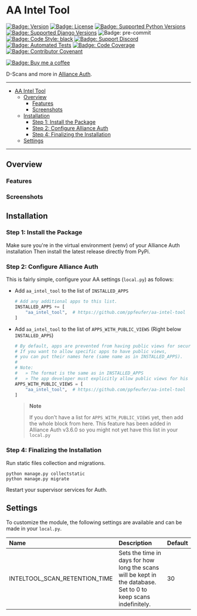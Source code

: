 # AA Intel Tool

[![Badge: Version]][AA Intel Tool on Pypi]
[![Badge: License]][AA Intel Tool License]
[![Badge: Supported Python Versions]][AA Intel Tool on Pypi]
[![Badge: Supported Django Versions]][AA Intel Tool on Pypi]
![Badge: pre-commit]
[![Badge: Code Style: black]][black code formatter documentation]
[![Badge: Support Discord]][Support Discord]
[![Badge: Automated Tests]][Automated Tests on GitHub]
[![Badge: Code Coverage]][AA Intel Tool on Codecov]
[![Badge: Contributor Covenant]][Code of Conduct]

[![Badge: Buy me a coffee]][ppfeufer on ko-fi]


D-Scans and more in [Alliance Auth].

---

<!-- TOC -->
* [AA Intel Tool](#aa-intel-tool)
  * [Overview](#overview)
    * [Features](#features)
    * [Screenshots](#screenshots)
  * [Installation](#installation)
    * [Step 1: Install the Package](#step-1-install-the-package)
    * [Step 2: Configure Alliance Auth](#step-2-configure-alliance-auth)
    * [Step 4: Finalizing the Installation](#step-4-finalizing-the-installation)
  * [Settings](#settings)
<!-- TOC -->

---

## Overview

### Features

### Screenshots

## Installation

### Step 1: Install the Package

Make sure you're in the virtual environment (venv) of your Alliance Auth
installation Then install the latest release directly from PyPi.


### Step 2: Configure Alliance Auth

This is fairly simple, configure your AA settings (`local.py`) as follows:

- Add `aa_intel_tool` to the list of `INSTALLED_APPS`
  ```python
  # Add any additional apps to this list.
  INSTALLED_APPS += [
      "aa_intel_tool",  # https://github.com/ppfeufer/aa-intel-tool
  ]
  ```
- Add `aa_intel_tool` to the list of `APPS_WITH_PUBLIC_VIEWS` (Right below
  `INSTALLED_APPS`)
  ```python
  # By default, apps are prevented from having public views for security reasons.
  # If you want to allow specific apps to have public views,
  # you can put their names here (same name as in INSTALLED_APPS).
  #
  # Note:
  #   » The format is the same as in INSTALLED_APPS
  #   » The app developer must explicitly allow public views for his app
  APPS_WITH_PUBLIC_VIEWS = [
      "aa_intel_tool",  # https://github.com/ppfeufer/aa-intel-tool
  ]
  ```
  > **Note**
  >
  > If you don't have a list for `APPS_WITH_PUBLIC_VIEWS` yet, then add the whole
  > block from here. This feature has been added in Alliance Auth v3.6.0 so you
  > might not yet have this list in your `local.py`


### Step 4: Finalizing the Installation

Run static files collection and migrations.

```shell
python manage.py collectstatic
python manage.py migrate
```

Restart your supervisor services for Auth.


## Settings

To customize the module, the following settings are available and can be made in
your `local.py`.

| Name                           | Description                                                                                                      | Default  |
|:-------------------------------|:-----------------------------------------------------------------------------------------------------------------|:---------|
| INTELTOOL_SCAN_RETENTION_TIME  | Sets the time in days for how long the scans will be kept in the database. Set to 0 to keep scans indefinitely.  | 30       |


<!-- Badges -->
[Badge: Version]: https://img.shields.io/pypi/v/aa-intel-tool?label=release "Version"
[Badge: License]: https://img.shields.io/github/license/ppfeufer/aa-intel-tool "License"
[Badge: Supported Python Versions]: https://img.shields.io/pypi/pyversions/aa-intel-tool "Supported Python Versions"
[Badge: Supported Django Versions]: https://img.shields.io/pypi/djversions/aa-intel-tool?label=django "Supported Django Versions"
[Badge: pre-commit]: https://img.shields.io/badge/pre--commit-enabled-brightgreen?logo=pre-commit&logoColor=white "pre-commit"
[Badge: Code Style: black]: https://img.shields.io/badge/code%20style-black-000000.svg "Code Style: black"
[Badge: Support Discord]: https://img.shields.io/discord/790364535294132234?label=discord "Support Discord"
[Badge: Automated Tests]: https://github.com/ppfeufer/aa-intel-tool/actions/workflows/automated-checks.yml/badge.svg "Automated Tests"
[Badge: Code Coverage]: https://codecov.io/gh/ppfeufer/aa-intel-tool/branch/master/graph/badge.svg "Code Coverage"
[Badge: Contributor Covenant]: https://img.shields.io/badge/Contributor%20Covenant-2.1-4baaaa.svg "Contributor Covenant"
[Badge: Buy me a coffee]: https://ko-fi.com/img/githubbutton_sm.svg "Buy me a coffee"

<!-- Hyperlinks -->
[Alliance Auth]: https://gitlab.com/allianceauth/allianceauth
[AA installation guide]: https://allianceauth.readthedocs.io/en/latest/installation/allianceauth.html
[CHANGELOG.md]: https://github.com/ppfeufer/aa-intel-tool/blob/master/CHANGELOG.md
[Contribution Guidelines]: https://github.com/ppfeufer/aa-intel-tool/blob/master/CONTRIBUTING.md
[AA Intel Tool on Pypi]: https://pypi.org/project/aa-intel-tool/
[AA Intel Tool on Codecov]: https://codecov.io/gh/ppfeufer/aa-intel-tool
[AA Intel Tool License]: https://github.com/ppfeufer/aa-intel-tool/blob/master/LICENSE
[black code formatter documentation]: http://black.readthedocs.io/en/latest/
[Support Discord]: https://discord.gg/zmh52wnfvM
[Automated Tests on GitHub]: https://github.com/ppfeufer/aa-intel-tool/actions/workflows/automated-checks.yml
[Code of Conduct]: https://github.com/ppfeufer/aa-intel-tool/blob/master/CODE_OF_CONDUCT.md
[ppfeufer on ko-fi]: https://ko-fi.com/ppfeufer
